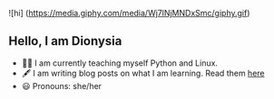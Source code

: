 ![hi] (https://media.giphy.com/media/Wj7lNjMNDxSmc/giphy.gif)

## Hello, I am Dionysia 
- 👩‍💻 I am currently teaching myself Python and Linux.
- 🖋 I am writing blog posts on what I am learning. Read them [here](https://dev.to/deniselemonaki)
- 😃 Pronouns: she/her



<!--
**deniselemonaki/deniselemonaki** is a ✨ _special_ ✨ repository because its `README.md` (this file) appears on your GitHub profile.

Here are some ideas to get you started:

- 🔭 I’m currently working on ...
- 🌱 I’m currently learning ...
- 👯 I’m looking to collaborate on ...
- 🤔 I’m looking for help with ...
- 💬 Ask me about ...
- 📫 How to reach me: ...
- 😄 Pronouns: ...
- ⚡ Fun fact: ...
-->
